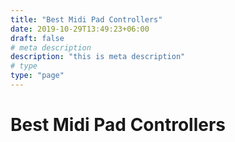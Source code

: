 ```yaml
---
title: "Best Midi Pad Controllers"
date: 2019-10-29T13:49:23+06:00
draft: false
# meta description
description: "this is meta description"
# type
type: "page"
---
```


# Best Midi Pad Controllers
